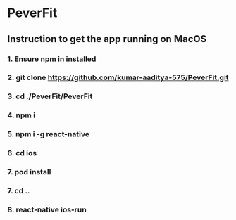 # PeverFit

## Instruction to get the app running on MacOS
### 1. Ensure npm in installed
### 2. git clone https://github.com/kumar-aaditya-575/PeverFit.git
### 3. cd ./PeverFit/PeverFit
### 4. npm i
### 5. npm i -g react-native
### 6. cd ios 
### 7. pod install
### 7. cd ..
### 8. react-native ios-run
